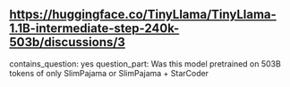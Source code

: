 ## https://huggingface.co/TinyLlama/TinyLlama-1.1B-intermediate-step-240k-503b/discussions/3

contains_question: yes
question_part: Was this model pretrained on 503B tokens of only SlimPajama or SlimPajama + StarCoder